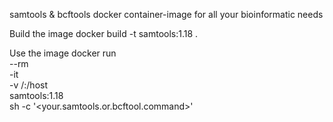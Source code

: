 samtools & bcftools docker container-image for all your bioinformatic needs

Build the image
docker build -t samtools:1.18 . 

Use the image 
docker run \
    --rm \
    -it \
    -v /:/host \
    samtools:1.18 \
    sh -c '<your.samtools.or.bcftool.command>' 